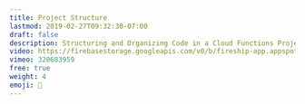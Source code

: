 ```yaml
---
title: Project Structure
lastmod: 2019-02-27T09:32:30-07:00
draft: false
description: Structuring and Organizing Code in a Cloud Functions Project
video: https://firebasestorage.googleapis.com/v0/b/fireship-app.appspot.com/o/courses%2Fcloud-functions-master-course%2F1-structure.mp4?alt=media&token=afc10ec1-06c4-4ee1-9d3c-6e13976b4cbc
vimeo: 320683959
free: true
weight: 4
emoji: 👶
---
```

